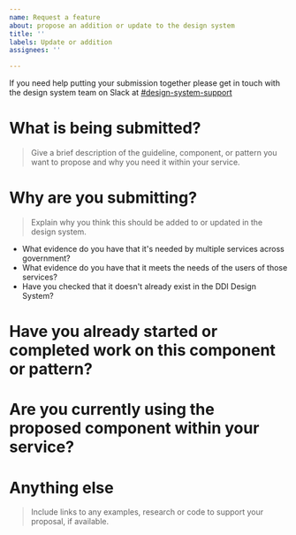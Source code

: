 ```yaml
---
name: Request a feature
about: propose an addition or update to the design system
title: ''
labels: Update or addition
assignees: ''

---
```


If you need help putting your submission together please get in touch with the design system team on Slack at [#design-system-support](https://goa-dio.slack.com/archives/C02PLLT9HQ9)


# What is being submitted?
> Give a brief description of the guideline, component, or pattern you want to propose and why you need it within your service. 

# Why are you submitting?
> Explain why you think this should be added to or updated in the design system.
- What evidence do you have that it's needed by multiple services across government?
- What evidence do you have that it meets the needs of the users of those services?
- Have you checked that it doesn't already exist in the DDI Design System?

# Have you already started or completed work on this component or pattern?

# Are you currently using the proposed component within your service?

# Anything else
> Include links to any examples, research or code to support your proposal, if available.
